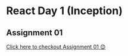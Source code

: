 # React Day 1 (Inception)
## Assignment 01 
<a href="https://github.com/vaibhav1281/Namaste-React/blob/main/React-Day-1/Assignment%2001.md">Click here to checkout Assignment 01 😊</a>
